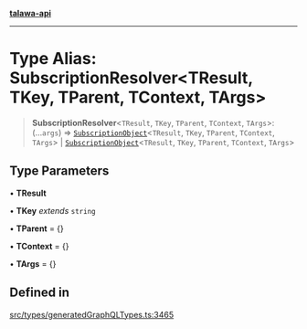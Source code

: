 [**talawa-api**](../../../README.md)

***

# Type Alias: SubscriptionResolver\<TResult, TKey, TParent, TContext, TArgs\>

> **SubscriptionResolver**\<`TResult`, `TKey`, `TParent`, `TContext`, `TArgs`\>: (...`args`) => [`SubscriptionObject`](SubscriptionObject.md)\<`TResult`, `TKey`, `TParent`, `TContext`, `TArgs`\> \| [`SubscriptionObject`](SubscriptionObject.md)\<`TResult`, `TKey`, `TParent`, `TContext`, `TArgs`\>

## Type Parameters

• **TResult**

• **TKey** *extends* `string`

• **TParent** = \{\}

• **TContext** = \{\}

• **TArgs** = \{\}

## Defined in

[src/types/generatedGraphQLTypes.ts:3465](https://github.com/Suyash878/talawa-api/blob/b5a9d8b4a1ea678a3d6f5b710b3721f91a3052fc/src/types/generatedGraphQLTypes.ts#L3465)

